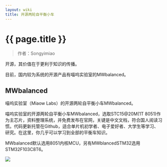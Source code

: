 ```yaml
---
layout: wiki
title: 开源两轮自平衡小车
---
```


# {{ page.title }}

> 作者：Songyimiao

开源，其价值在于更利于知识的传播。

目前，国内较为系统的开源产品有喵呜实验室的MWbalanced。

## MWbalanced

喵呜实验室（Miaow Labs）的开源两轮自平衡小车MWbalanced。

喵呜实验室的开源两轮自平衡小车MWbalanced，选取STC15@20M(1T 8051)作为主芯片，资料整理系统，并免费发布在官网，关键是中文文档，符合国人阅读习惯。代码更新托管在Github，适合单片机初学者、电子爱好者、大学生等学习、研究。在这里，你几乎可以学习到全部的平衡车知识。

MWbalanced默认选用8051内核MCU，另有MWblancedSTM32选用STM32F103C8T6。

![](http:/miaowlabs.com/img/MWbalanced.png)


